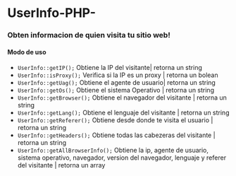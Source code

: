 # UserInfo-PHP-

<h3>Obten informacion de quien visita tu sitio web!</h3>

<h4>Modo de uso</h4>
<p>
  <ul>
    <li><code>UserInfo::getIP();</code> Obtiene la IP del visitante| retorna  un string</li>
    <li><code>UserInfo::isProxy();</code> Verifica si la IP es un proxy | retorna  un bolean</li>
    <li><code>UserInfo::getUag();</code> Obtiene el agente de usuario| retorna  un string</li>
    <li><code>UserInfo::getOs();</code> Obtiene el sistema Operativo | retorna  un string</li>
    <li><code>UserInfo::getBrowser();</code> Obtiene el navegador del visitante | retorna  un string</li>
    <li><code>UserInfo::getLang();</code> Obtiene el lenguaje del visitante | retorna  un string</li>
    <li><code>UserInfo::getReferer();</code> Obtiene desde donde te visita el usuario | retorna  un string</li>
    <li><code>UserInfo::getHeaders();</code> Obtiene todas las cabezeras del visitante | retorna  un string</li>
    <li><code>UserInfo::getAllBrowserInfo();</code> Obtiene la ip, agente de usuario, sistema operativo, navegador, 
      version del navegador, lenguaje y referer del visitante | retorna  un array</li>
  </ul>
</p>
